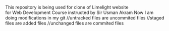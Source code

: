 This repository is being used for clone of Limelight website
<br>
for Web Development Course instructed by Sir Usman Akram
Now I am doing modifications in my git
//untracked files are uncommited files 
//staged files are added files
//unchanged files are commited files